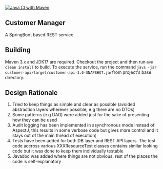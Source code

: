 [![Java CI with Maven](https://github.com/kayyagari/customer-manager/actions/workflows/ci.yml/badge.svg)](https://github.com/kayyagari/customer-manager/actions/workflows/ci.yml)
## Customer Manager
A SpringBoot based REST service.

## Building
Maven 3.x and JDK17 are required.
Checkout the project and then run `mvn clean install` to build.
To execute the service, run the command `java -jar customer-api/target/customer-api-1.0-SNAPSHOT.jar`from project's base directory.

## Design Rationale
1. Tried to keep things as simple and clear as possible (avoided abstraction layers wherever possible, e.g there are no DTOs)
2. Some patterns (e.g DAO) were added just for the sake of presenting how they can be used
3. Audit logging has been implemented in asynchronous mode instead of AspectJ, this results in some verbose code but gives more control and it stays out of the main thread of execution)
4. Tests have been added for both DB layer and REST API layers. The test code accross various XXXResourceTest classes contains similar looking code but it was done to keep them individually testable
5. Javadoc was added where things are not obvious, rest of the places the code is self-explanatory
